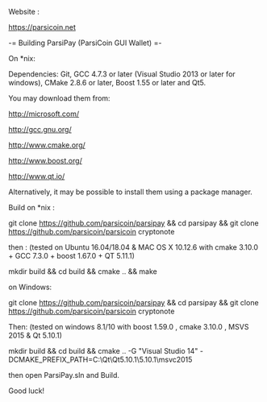 Website :

https://parsicoin.net

-= Building ParsiPay (ParsiCoin GUI Wallet) =-

On *nix:

Dependencies: Git, GCC 4.7.3 or later (Visual Studio 2013 or later for windows), CMake 2.8.6 or later, Boost 1.55 or later and Qt5.

You may download them from:

http://microsoft.com/

http://gcc.gnu.org/

http://www.cmake.org/

http://www.boost.org/

http://www.qt.io/

Alternatively, it may be possible to install them using a package manager.

Build on *nix :

git clone https://github.com/parsicoin/parsipay && cd parsipay && git clone https://github.com/parsicoin/parsicoin cryptonote

then : (tested on Ubuntu 16.04/18.04 & MAC OS X 10.12.6 with cmake 3.10.0 + GCC 7.3.0 + boost 1.67.0 + QT 5.11.1)

mkdir build && cd build && cmake .. && make

on Windows:

git clone https://github.com/parsicoin/parsipay && cd parsipay && git clone https://github.com/parsicoin/parsicoin cryptonote

Then: (tested on windows 8.1/10 with boost 1.59.0 , cmake 3.10.0 , MSVS 2015 & Qt 5.10.1)

mkdir build && cd build && cmake .. -G "Visual Studio 14" -DCMAKE_PREFIX_PATH=C:\Qt\Qt5.10.1\5.10.1\msvc2015

then open ParsiPay.sln and Build.

Good luck!
